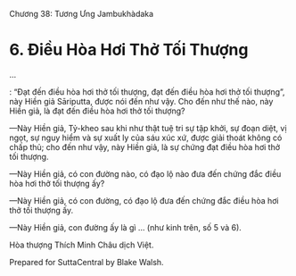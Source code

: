 

Chương 38: Tương Ưng Jambukhàdaka

# 6\. Ðiều Hòa Hơi Thở Tối Thượng

…

: “Ðạt đến điều hòa hơi thở tối thượng, đạt đến điều hòa hơi thở tối thượng”, này Hiền giả Sāriputta, được nói đến như vậy. Cho đến như thế nào, này Hiền giả, là đạt đến điều hòa hơi thở tối thượng?

—Này Hiền giả, Tỷ-kheo sau khi như thật tuệ tri sự tập khởi, sự đoạn diệt, vị ngọt, sự nguy hiểm và sự xuất ly của sáu xúc xứ, được giải thoát không có chấp thủ; cho đến như vậy, này Hiền giả, là sự chứng đạt điều hòa hơi thở tối thượng.

—Này Hiền giả, có con đường nào, có đạo lộ nào đưa đến chứng đắc điều hòa hơi thở tối thượng ấy?

—Này Hiền giả, có con đường, có đạo lộ đưa đến chứng đắc điều hòa hơi thở tối thượng ấy.

—Này Hiền giả, con đường ấy là gì … (như kinh trên, số 5 và 6).

Hòa thượng Thích Minh Châu dịch Việt.

Prepared for SuttaCentral by Blake Walsh.